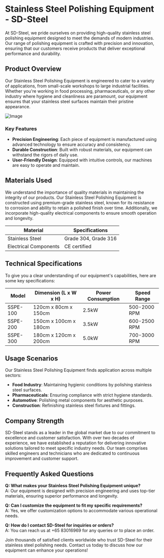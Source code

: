 # Stainless Steel Polishing Equipment - SD-Steel

At SD-Steel, we pride ourselves on providing high-quality stainless steel polishing equipment designed to meet the demands of modern industries. Our range of polishing equipment is crafted with precision and innovation, ensuring that our customers receive products that deliver exceptional performance and durability.

## Product Overview

Our Stainless Steel Polishing Equipment is engineered to cater to a variety of applications, from small-scale workshops to large industrial facilities. Whether you're working in food processing, pharmaceuticals, or any other industry where hygiene and cleanliness are paramount, our equipment ensures that your stainless steel surfaces maintain their pristine appearance.

![Image](https://github.com/user-attachments/assets/2567258e-e124-4816-932d-1809bd27ef0b)

### Key Features

- **Precision Engineering**: Each piece of equipment is manufactured using advanced technology to ensure accuracy and consistency.
- **Durable Construction**: Built with robust materials, our equipment can withstand the rigors of daily use.
- **User-Friendly Design**: Equipped with intuitive controls, our machines are easy to operate and maintain.

## Materials Used

We understand the importance of quality materials in maintaining the integrity of our products. Our Stainless Steel Polishing Equipment is constructed using premium-grade stainless steel, known for its resistance to corrosion and ability to retain a polished finish over time. Additionally, we incorporate high-quality electrical components to ensure smooth operation and longevity.

| Material | Specifications |
|----------|----------------|
| Stainless Steel | Grade 304, Grade 316 |
| Electrical Components | CE certified |

## Technical Specifications

To give you a clear understanding of our equipment's capabilities, here are some key specifications:

| Model | Dimension (L x W x H) | Power Consumption | Speed Range |
|-------|-----------------------|-------------------|-------------|
| SSPE-100 | 120cm x 80cm x 150cm | 2.5kW | 500-2000 RPM |
| SSPE-200 | 150cm x 100cm x 180cm | 3.5kW | 600-2500 RPM |
| SSPE-300 | 180cm x 120cm x 200cm | 5.0kW | 700-3000 RPM |

## Usage Scenarios

Our Stainless Steel Polishing Equipment finds application across multiple sectors:

- **Food Industry**: Maintaining hygienic conditions by polishing stainless steel surfaces.
- **Pharmaceuticals**: Ensuring compliance with strict hygiene standards.
- **Automotive**: Polishing metal components for aesthetic purposes.
- **Construction**: Refinishing stainless steel fixtures and fittings.

## Company Strength

SD-Steel stands as a leader in the global market due to our commitment to excellence and customer satisfaction. With over two decades of experience, we have established a reputation for delivering innovative solutions tailored to meet specific industry needs. Our team comprises skilled engineers and technicians who are dedicated to continuous improvement and customer support.

## Frequently Asked Questions

**Q: What makes your Stainless Steel Polishing Equipment unique?**  
A: Our equipment is designed with precision engineering and uses top-tier materials, ensuring superior performance and longevity.

**Q: Can I customize the equipment to fit my specific requirements?**  
A: Yes, we offer customization options to accommodate various operational needs.

**Q: How do I contact SD-Steel for inquiries or orders?**  
A: You can reach us at +65 83016969 for any queries or to place an order.

Join thousands of satisfied clients worldwide who trust SD-Steel for their stainless steel polishing needs. Contact us today to discuss how our equipment can enhance your operations!